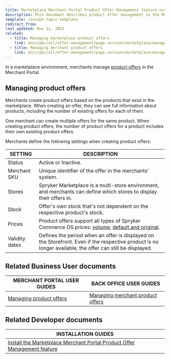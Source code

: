 ```yaml
---
title: Marketplace Merchant Portal Product Offer Management feature overview
description: This document describes product offer management in the Merchant Portal.
template: concept-topic-template
redirect_from:
last_updated: Nov 21, 2023
related:
  - title: Managing marketplace product offers
    link: docs/pbc/all/offer-management/page.version/marketplace/manage-merchant-product-offers.html
  - title: Managing merchant product offers
    link: docs/pbc/all/offer-management/page.version/marketplace/manage-merchant-product-offers.html
---
```


In a marketplace environment, merchants manage [product offers](/docs/pbc/all/offer-management/202410.0/marketplace/marketplace-product-offer-feature-overview.html) in the Merchant Portal.


## Managing product offers

Merchants create product offers based on the products that exist in the marketplace. When creating an offer, they can see full information about products, including the number of existing offers for each of them.

One merchant can create multiple offers for the same product. When creating product offers, the number of product offers for a product includes their own existing product offers.

Merchants define the following settings when creating product offers:

|SETTING|DESCRIPTION|
|---|---|
| Status| Active or Inactive. |
| Merchant SKU | Unique identifier of the offer in the merchants' system. |
| Stores| Spryker Marketplace is a multi-store environment, and merchants can define which stores to display their offers in. |
|Stock | Offer's own stock that's not dependent on the respective product's stock. |
|Prices | Product offers support all types of Spryker Commerce OS prices: [volume](/docs/pbc/all/price-management/202410.0/base-shop/prices-feature-overview/volume-prices-overview.html), [default and original](/docs/pbc/all/price-management/202410.0/base-shop/prices-feature-overview/prices-feature-overview.html). |
| Validity dates | Defines the period when an offer is displayed on the Storefront. Even if the respective product is no longer available, the offer can still be displayed. |

## Related Business User documents

|MERCHANT PORTAL USER GUIDES  |BACK OFFICE USER GUIDES |
|---------|---------|
| [Managing product offers](/docs/pbc/all/offer-management/202410.0/marketplace/manage-merchant-product-offers.html)  |[Managing merchant product offers](/docs/pbc/all/offer-management/202410.0/marketplace/manage-merchant-product-offers.html)|

## Related Developer documents

| INSTALLATION GUIDES|
| -------------- |
| [Install the Marketplace Merchant Portal Product Offer Management feature](/docs/pbc/all/offer-management/202410.0/marketplace/install-and-upgrade/install-features/install-the-marketplace-merchant-portal-product-offer-management-feature.html) |
